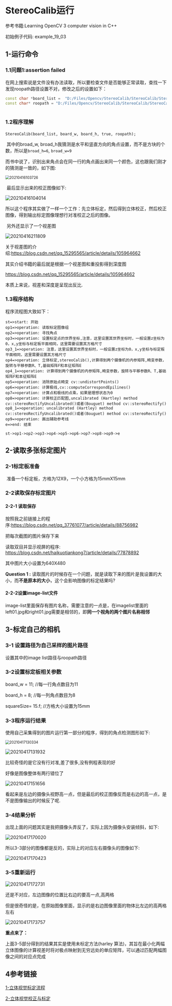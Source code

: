 # StereoCalib运行

参考书籍:Learning OpenCV 3 computer vision in C++

初始例子代码: example_19_03

## 1-运行命令

### 1.1问题1:assertion failed

在网上搜索说是文件没有办法读取，所以要检查文件是否能够正常读取，查找一下发现roopath路径设置不对，修改之后的设置如下：

```c++
const char *board_list =  "D:/Files/Opencv/StereoCalib/StereoCalib/StereoCalib/stereoData/example_19-03_list.txt";
const char* roopath = "D:/Files/Opencv/StereoCalib/StereoCalib/StereoCalib/stereoData/";
	
```

### 1.2程序理解

​	`StereoCalib(board_list, board_w, board_h, true, roopath);`

​	其中的broad_w, broad_h我猜测是水平和竖直方向的角点设置，而不是方块的个数，所以是`broad_h=6`, `broad_w=9`

​	而书中说了，识别出来角点会在同一行的角点画出来同一个颜色，这也跟我们刚才的猜测是一致的，如下图:

<img src="StereoCalib运行.assets/20210416103726.jpg" alt="20210416103726" style="zoom:80%;" />

​	最后显示出来的校正图像如下:

![20210416104014](StereoCalib运行.assets/20210416104014.jpg)

​	所以这个程序其实做了一样一个工作：先立体标定，然后得到立体校正，然后校正图像，得到输出标定图像理想行对准校正之后的图像。

​	另外还显示了一个视差图

![20210416211809](StereoCalib运行.assets/20210416211809.jpg)

关于视差图的介绍:https://blog.csdn.net/qq_15295565/article/details/105964662

其实介绍书籍的最后就是根据一个视差图和重投影得到深度图

https://blog.csdn.net/qq_15295565/article/details/105964662

本质上来说，视差和深度是呈现出反比.

### 1.3程序结构

程序流程图大致如下：

```flow
st=>start: 开始
op1=>operation: 读取标定图像组
op2=>operation: 寻找角点
op3=>operation: 设置标定点的世界坐标,注意，这里设置其世界坐标时，一般设置z坐标为0，x,y坐标与标定板平面相同，这里需要设置其方格尺寸
op3_1=>operation: 注意，这里设置其世界坐标时，一般设置z坐标为0，x,y坐标与标定板平面相同，这里需要设置其方格尺寸
op4=>operation: 立体标定,stereoCalib(),计算得到两个摄像机的内参矩阵,畸变参数，旋转与平移参数R、T,基础矩阵F和本征矩阵E
op4_1=>operation: 计算得到两个摄像机的内参矩阵,畸变参数，旋转与平移参数R、T,基础矩阵F和本征矩阵E
op5=>operation: 消除原始点畸变 cv::undistortPoints()
op6=>operation: 计算极线,cv::computeCorrespondEpilines()
op7=>operation: 计算点和极线的点乘，如果是理想状态为0
op8=>operation: 计算校正匹配图,uncalibrated (Hartley) method cv::stereoRectifyUncalibrated()或者(Bouguet) method cv::stereoRectify()
op8_1=>operation: uncalibrated (Hartley) method cv::stereoRectifyUncalibrated()或者(Bouguet) method cv::stereoRectify()
op9=>operation: 画出辅助参考线
e=>end: 结束

st->op1->op2->op3->op4->op5->op6->op7->op8->op9->e

```

## 2-读取多张标定图片

### 2-1标定板准备

​	准备一个标定板，方格为12X9，一个小方格为15mmX15mm

### 2-2读取保存标定图片

#### 2-2-1 读取保存

按照我之前链接上的程序:https://blog.csdn.net/qq_37761077/article/details/88756982

把每次截图的图片保存下来

读取双目并显示视屏的程序: https://blog.csdn.net/haikuotiankong7/article/details/77878892

其中图片大小设置为640X480

**Question 1 :** 读取图片的时候存在一个问题，就是读取下来的图片是我设置的大小，而**不是原本的大小**，这个会影响图像的标定结果吗?

#### 2-2-2设置image-list文件

​	image-list里面保存有图片名称，需要注意的一点是，在imagelist里面的left01.jpg和right01.jpg需要是相邻的，即**同一个视角的两个图片名称相邻**

## 3-标定自己的相机

### 3-1 设置路径为自己采样的图片路径

设置其中的image list路径与roopath路径

### 3-2设置标定板相关参数

board_w = 11;  	//每一行角点数目为11

board_h = 8;   	//每一列角点数目为8

squareSize= 15.f;  //方格大小设置为15mm

### 3-3程序运行结果

使用自己采集得到的图片运行第一部分的程序，得到的角点检测图形如下:

<img src="StereoCalib运行.assets/20210417130334.jpg" alt="20210417130334" style="zoom:80%;" />

![20210417131932](StereoCalib运行.assets/20210417131932.jpg)

比较奇怪的是它没有行对准,差了很多,没有例程表现的好

好像是图像整体有两行错位了

![20210417151656](StereoCalib运行.assets/20210417151656.jpg)

看起来是左边的摄像头视野高一点，但是最后的校正图像反而是右边的高一点，是不是图像输出的时候反了呢.

### 3-4结果分析

出现上面的问题其实是我把摄像头弄反了，实际上因为摄像头安装倾斜，如下:

![20210417170020](StereoCalib运行.assets/20210417170020.jpg)

所以3-3部分的图像都是反的，实际上的对应左右摄像头的图像如下:

![20210417170423](StereoCalib运行.assets/20210417170423.jpg)

### 3-5重新运行

![20210417172731](StereoCalib运行.assets/20210417172731.jpg)

还是不对应，左边图像的位置比右边的要高一点,高两格

但是很奇怪的是，在原始图像里面，显示的是右边图像里面的物体比左边的高两格左右

![20210417173757](StereoCalib运行.assets/20210417173757.jpg)

**重点来了：**

上面3-5部分得到的结果其实是使用未标定方法(harley 算法)，其旨在最小化两幅立体图像的计算视差时将对极点映射到无穷远处的单应矩阵，可以通过匹配两幅图像之间的对应点完成

## 4参考链接



[1-立体视觉标定流程](https://blog.csdn.net/Crystal_YS/article/details/87716948)

[2-立体视觉校正与标定](https://blog.csdn.net/hellohake/article/details/104783751)



